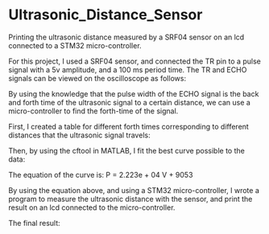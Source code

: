 # Ultrasonic_Distance_Sensor
Printing the ultrasonic distance measured by a SRF04 sensor on an lcd connected to a STM32 micro-controller.

For this project, I used a SRF04 sensor, and connected the TR pin to a pulse signal with a 5v amplitude, and a 100 ms period time. The TR and ECHO signals can be viewed on the oscilloscope as follows:

By using the knowledge that the pulse width of the ECHO signal is the back and forth time of the ultrasonic signal to a certain distance, we can use a micro-controller to find the forth-time of the signal.

First, I created a table for different forth times corresponding to different distances that the ultrasonic signal travels:



Then, by using the cftool in MATLAB, I fit the best curve possible to the data:

The equation of the curve is: P = 2.223e + 04 V + 9053

By using the equation above, and using a STM32 micro-controller, I wrote a program to measure the ultrasonic distance with the sensor, and print the result on an lcd connected to the micro-controller.

The final result:


